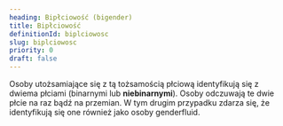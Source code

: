 ```yaml
---
heading: Bipłciowość (bigender)
title: Bipłciowość
definitionId: biplciowosc
slug: biplciowosc
priority: 0
draft: false
---
```

Osoby utożsamiające się z tą tożsamością płciową identyfikują się z dwiema płciami (binarnymi lub **niebinarnymi**). Osoby odczuwają te dwie płcie na raz bądź na przemian. W tym drugim przypadku zdarza się, że identyfikują się one również jako osoby genderfluid.
